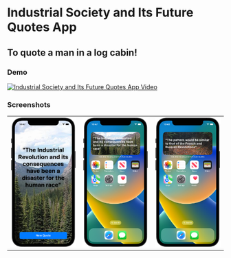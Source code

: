 #  Industrial Society and Its Future Quotes App

## To quote a man in a log cabin!

### Demo
[![Industrial Society and Its Future Quotes App Video](https://img.youtube.com/vi/tSrSVUhS4kk/0.jpg)](https://www.youtube.com/watch?v=tSrSVUhS4kk)

### Screenshots

|   |   |   |
|---|---|---|
<img src="IndustrialSocietyAndItsFutureQuotes/Images/Screenshot1.png" alt="Quotes view" width="350"/> | <img src="IndustrialSocietyAndItsFutureQuotes/Images/Screenshot2.png" alt="Widget 1" width="350"/> | <img src="IndustrialSocietyAndItsFutureQuotes/Images/Screenshot3.png" alt="Widget 2" width="350"/> |
